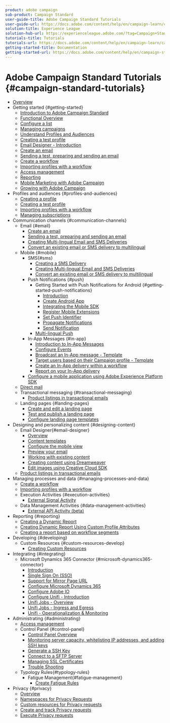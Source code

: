 ```yaml
---
product: adobe campaign
sub-product: Campaign Standard
user-guide-title: Adobe Campaign Standard Tutorials
user-guide-url: https://docs.adobe.com/content/help/en/campaign-learn/campaign-standard-tutorials/overview.html
solution-title: Experience League
solution-hub-url: https://experienceleague.adobe.com/?tag=Campaign+Standard#recommended/solutions/campaign
tutorials-title: Tutorials
tutorials-url: https://docs.adobe.com/content/help/en/campaign-learn/campaign-standard-tutorials/overview.html
getting-started-title: Documentation
getting-started-url: https://docs.adobe.com/content/help/en/campaign-standard/using/campaign-standard-home.html
---
```


# Adobe Campaign Standard Tutorials {#campaign-standard-tutorials}

+ [Overview](/help/acs/overview.md)
+ Getting started {#getting-started}
  + [Introduction to Adobe Campaign Standard](/help/acs/getting-started/adobe-campaign-standard-introduction.md)
  + [Functional Overview](/help/acs/getting-started/functional-overview.md)
  + [Configure a list](/help/acs/getting-started/configure-a-list.md)
  + [Managing campaigns](/help/acs/getting-started/managing-campaigns.md)
  + [Understand Profiles and Audiences](/help/acs/getting-started/creating-profiles-and-audiences-in-acs.md)
  + [Creating a test profile](/help/acs/profiles-and-audiences/test-profiles.md)
  + [Email Designer - Introduction](/help/acs/getting-started/email-designer-introduction.md)
  + [Create an email](/help/acs/communication-channels/email/create-email-from-homepage.md)
  + [Sending a test, preparing and sending an email](/help/acs/communication-channels/email/sending-test-preparing-sending-email.md)
  + [Create a workflow](/help/acs/managing-processes-and-data/create-workflow.md)
  + [Importing profiles with a workflow](/help/acs/managing-processes-and-data/importing-profiles.md)
  + [Access management](/help/acs/administrating/access-management.md)
  + [Reporting](/help/acs/getting-started/reporting-with-adobe-campaign-introduction.md)
  + [Mobile Marketing with Adobe Campaign](/help/acs/getting-started/mobile-marketing-with-adobe-campaign.md)
  + [Growing with Adobe Campaign](/help/acs/getting-started/growing-with-adobe-campaign.md)
+ Profiles and audiences {#profiles-and-audiences}
  + [Creating a profile](/help/acs/profiles-and-audiences/creating-a-profile.md)
  + [Creating a test profile](/help/acs/profiles-and-audiences/test-profiles.md)
  + [Importing profiles with a workflow](/help/acs/managing-processes-and-data/importing-profiles.md)
  + [Managing subscriptions](/help/acs/managing-processes-and-data/services-and-subscriptions.md)
+ Communication channels {#communication-channels}
  + Email {#email}
    + [Create an email](/help/acs/communication-channels/email/create-email-from-homepage.md)
    + [Sending a test, preparing and sending an email](/help/acs/communication-channels/email/sending-test-preparing-sending-email.md)
    + [Creating Multi-lingual Email and SMS Deliveries](/help/acs/communication-channels/create-multilingual-deliveries.md)
    + [Convert an existing email or SMS delivery to multilingual](/help/acs/communication-channels/covert-into-multilingual-deliveries.md)
  + Mobile {#mobile}
    + SMS{#sms}
      + [Creating a SMS Delivery](/help/acs/communication-channels/mobile/sms/sms-delivery.md)
      + [Creating Multi-lingual Email and SMS Deliveries](/help/acs/communication-channels/create-multilingual-deliveries.md)
      + [Convert an existing email or SMS delivery to multilingual](/help/acs/communication-channels/covert-into-multilingual-deliveries.md)
    + Push Notifications {#push}
      + Getting Started with Push Notifications for Android {#getting-started-push-notifications}
        + [Introduction](/help/acs/communication-channels/mobile/push-notifications/getting-started-push-notification-android/getting-started-with-push-notifications-android.md)
        + [Create Android App](/help/acs/communication-channels/mobile/push-notifications/getting-started-push-notification-android/create-android-app.md)
        + [Integrating the Mobile SDK](/help/acs/communication-channels/mobile/push-notifications/getting-started-push-notification-android/integrating-with-mobile-sdk.md)
        + [Register Mobile Extensions](/help/acs/communication-channels/mobile/push-notifications/getting-started-push-notification-android/register-mobile-extensions.md)
        + [Set Push Identifier](/help/acs/communication-channels/mobile/push-notifications/getting-started-push-notification-android/set-push-identifier.md)
        + [Propagate Notifications](/help/acs/communication-channels/mobile/push-notifications/getting-started-push-notification-android/propagate-notification.md)
        + [Send Notification](/help/acs/communication-channels/mobile/push-notifications/getting-started-push-notification-android/send-push-notification.md)
      + [Multi-lingual Push](/help/acs/communication-channels/mobile/push-notifications/create-multilingual-push.md)
    + In-App Messages {#in-app}
      + [Introduction to In-App Messages](/help/acs/communication-channels/mobile/in-app/in-app-message-overview.md)
      + [Configure Events](/help/acs/communication-channels/mobile/in-app/configure-events.md)
      + [Broadcast an In-App message - Template](/help/acs/communication-channels/mobile/in-app/broadcast-in-app-message.md)
      + [Target users based on their Campaign profile - Template](/help/acs/communication-channels/mobile/in-app/target-users-based-on-campaign-profil.md)
      + [Create an In-App delivery within a workflow](/help/acs/communication-channels/mobile/in-app/in-app-activity.md)
      + [Report on your In-App delivery](/help/acs/communication-channels/mobile/in-app/in-app-reporting.md)
    + [Configure a mobile application using Adobe Experience Platform SDK](/help/acs/communication-channels/mobile/configure-mobile-apps-using-aep-sdk.md)
  + [Direct mail](/help/acs/communication-channels/direct-mail/directmail.md)
  + Transactional messaging {#transactional-messaging}
    + [Product listings in transactional emails](/help/acs/designing-content/product-listings-in-transactional-email.md)
  + Landing pages {#landing-pages}
    + [Create and edit a landing page](/help/acs/communication-channels/landing-pages/landing-page-create-and-edit.md)
    + [Test and publish a landing page](/help/acs/communication-channels/landing-pages/landing-page-test-and-publish.md)
    + [Configure landing page templates](/help/acs/communication-channels/landing-pages/landing-page-configure-templates.md)
+ Designing and personalizing content {#designing-content}
  + Email Designer{#email-designer}
    + [Overview](/help/acs/designing-content/email-designer/email-designer-overview.md)
    + [Content templates](/help/acs/designing-content/email-designer/email-content-templates.md)
    + [Configure the mobile view](/help/acs/designing-content/email-designer/configure-the-mobile-view.md)
    + [Preview your email](/help/acs/designing-content/email-designer/preview-your-email.md)
    + [Working with existing content](/help/acs/designing-content/email-designer/working-with-existing-content.md)
    + [Creating content using Dreamweaver](/help/acs/designing-content/email-designer/dreamweaver-integration.md)
    + [Edit images using Creative Cloud SDK](/help/acs/designing-content/email-designer/adobe-creative-cloud-sdk-integration.md)
  + [Product listings in transactional emails](/help/acs/designing-content/product-listings-in-transactional-email.md)
+ Managing processes and data {#managing-processes-and-data}
  + [Create a workflow](/help/acs/managing-processes-and-data/create-workflow.md)
  + [Importing profiles with a workflow](/help/acs/managing-processes-and-data/importing-profiles.md)
  + Execution Activities {#execution-activities}
    + [External Signal Activity](/help/acs/managing-processes-and-data/execution-activities/external-signal-activity.md)
  + Data Management Activities {#data-management-activities}
    + [External API Activity (beta)](/help/acs/managing-processes-and-data/data-management-activities/external-api-activity.md)
+ Reporting {#reporting}
  + [Creating a Dynamic Report](/help/acs/reporting/creating-a-dynamic-report.md)
  + [Creating Dynamic Report Using Custom Profile Attributes](/help/acs/reporting/custom-profile-attributes-dynamic-reports.md)
  + [Creating a report based on workflow segments](/help/acs/reporting/report-on-workflow-segments.md)
+ Developing {#developing}
  + Custom Resources {#custom-resources-develop}
    + [Creating Custom Resources](/help/acs/managing-processes-and-data/custom-resources/creating-custom-resources.md)
+ Integrating {#integrating}
  + Microsoft Dynamics 365 Connector {#microsoft-dynamics365-connector}
    + [Introduction](/help/acs/integration/microsoft-dynamics-365-connector/introduction.md)
    + [Single Sign On (SSO)](/help/acs/integration/microsoft-dynamics-365-connector/single-sign-on.md)
    + [Support for Mirror Page URL](/help/acs/integration/microsoft-dynamics-365-connector/mirror-page-url.md)
    + [Configure Microsoft Dynamics 365](/help/acs/integration/microsoft-dynamics-365-connector/configure-microsoft-dynamics-365.md)
    + [Configure Adobe IO](/help/acs/integration/microsoft-dynamics-365-connector/configure-adobe-io.md)
    + [Configure Unifi - Introduction](/help/acs/integration/microsoft-dynamics-365-connector/configure-unifi-introduction.md)
    + [Unifi Jobs - Overview](/help/acs/integration/microsoft-dynamics-365-connector/configure-unifi-jobs-overview.md)
    + [Unifi Jobs - Ingress and Egress](/help/acs/integration/microsoft-dynamics-365-connector/configure-unifi-jobs-ingress-egress.md)
    + [Unifi - Operationalization & Monitoring](/help/acs/integration/microsoft-dynamics-365-connector/configure-unifi-operalization-and-monitoring.md)
+ Administrating {#administrating}
  + [Access management](/help/acs/administrating/access-management.md)
  + Control Panel {#control-panel}
    + [Control Panel Overview](/help/acs/administrating/control-panel/control-panel-overview.md)
    + [Monitoring server capacity, whitelisting IP addresses, and adding SSH keys](/help/acs/administrating/control-panel/monitoring-server-capacity-whitelisting-adding-ssh-key.md)
    + [Generate a SSH Key](/help/acs/administrating/control-panel/generate-ssh-key.md)
    + [Connect to a SFTP Server](/help/acs/administrating/control-panel/connect-to-sftp-server.md)
    + [Managing SSL Certificates](/help/acs/administrating/control-panel/managing-ssl-certificates.md)
    + [Trouble Shooting](/help/acs/administrating/control-panel/trouble-shooting.md)
  + Typology Rules{#typology-rules}
    + Fatigue Management{#fatigue-management}
      + [Create Fatigue Rules](/help/acs/administrating/typology-rules/fatigue-management/create-fatigue-rules.md)
+ Privacy {#privacy}
  + [Overview](/help/acs/privacy/privacy-overview.md)
  + [Namespaces for Privacy Requests](/help/acs/privacy/namespaces-for-privacy-requests.md)
  + [Custom resources for Privacy requests](/help/acs/privacy/custom-resources-for-privacy-requests.md)
  + [Create and track Privacy requests](/help/acs/privacy/create-and-track-privacy-requests.md)
  + [Execute Privacy requests](/help/acs/privacy/execute-privacy-requests.md)
